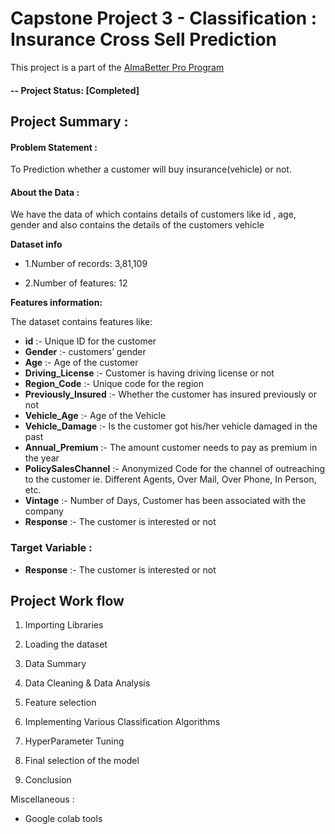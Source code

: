 # Capstone Project 3 - Classification : Insurance Cross Sell Prediction

This project is a part of the [AlmaBetter Pro Program](https://www.almabetter.com/) 

#### -- Project Status: [Completed]

## Project Summary :
#### Problem Statement : 
To Prediction whether a customer will buy insurance(vehicle)  or not. 



#### About the Data :
We have the data of which contains details of customers like id , age, gender and also contains the details of the customers vehicle 


**Dataset info**

* 1.Number of records: 3,81,109 

* 2.Number of features: 12

**Features information:**

The dataset contains features like:

* **id** :- Unique ID for the customer<br>
* **Gender** :- customers’ gender<br>
* **Age** :- Age of the customer<br>
* **Driving_License** :- Customer is having driving license or not<br>
* **Region_Code** :- Unique code for the region <br>
* **Previously_Insured** :- Whether the customer has insured previously or not<br>
* **Vehicle_Age** :- Age of the Vehicle<br>
* **Vehicle_Damage** :- Is the customer got his/her vehicle damaged in the past<br>
* **Annual_Premium** :- The amount customer needs to pay as premium in the year<br>
* **PolicySalesChannel** :- Anonymized Code for the channel of outreaching to the customer ie. Different Agents, Over Mail, Over   Phone, In Person, etc.<br>
* **Vintage** :- Number of Days, Customer has been associated with the company<br>
* **Response** :- The customer is interested or not<br>
### **Target Variable :** 
* **Response** :- The customer is interested or not<br>


**Project Work flow**
----------------------------

1. Importing Libraries

2. Loading the dataset

3. Data Summary 

4. Data Cleaning & Data Analysis

5. Feature selection

6. Implementing Various Classification Algorithms

7. HyperParameter Tuning

8. Final selection of the model
9. Conclusion

Miscellaneous :
* Google colab tools
